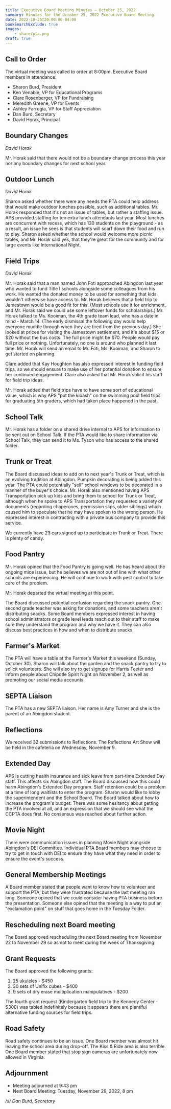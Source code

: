 ```yaml
---
title: Executive Board Meeting Minutes — October 25, 2022
summary: Minutes for the October 25, 2022 Executive Board Meeting.
date: 2022-10-25T20:00:00-04:00
bookSearchExclude: true
images:
    - share/pta.png
draft: true
---
```


## Call to Order

The virtual meeting was called to order at 8:00pm. Executive Board members in attendance:
- Sharon Burd, President
- Ken Venable, VP for Educational Programs
- Clare Rosenberger, VP for Fundraising
- Meredith Greene, VP for Events
- Ashley Farrugia, VP for Staff Appreciation
- Dan Burd, Secretary
- David Horak, Principal

## Boundary Changes
*David Horak*

Mr. Horak said that there would not be a boundary change process this year nor any boundary changes for next school year.

## Outdoor Lunch
*David Horak*

Sharon asked whether there were any needs the PTA could help address that would make outdoor lunches possible, such as additional tables. Mr. Horak responded that it's not an issue of tables, but rather a staffing issue. APS provided staffing for ten extra lunch attendants last year. Most lunches are concurrent with recess, which has 130 students on the playground - as a result, an issue he sees is that students will scarf down their food and run to play. Sharon asked whether the school would welcome more picnic tables, and Mr. Horak said yes, that they're great for the community and for large events like International Night.

## Field Trips
*David Horak*

Mr. Horak said that a man named John Foti approached Abingdon last year who wanted to fund Title I schools alongside some colleagues from his work. He wanted the donated money to be used for something that kids wouldn't otherwise have access to. Mr. Horak believes that a field trip to Jamestown would be a good fit for this. (Most schools use it for enrichment, and Mr. Horak said we could use some leftover funds for scholarships.) Mr. Horak talked to Ms. Kooiman, the 4th grade team lead, who has a date in mind - March 14. (The early dismissal the following day would help everyone muddle through when they are tired from the previous day.) She looked at prices for visiting the Jamestown settlement, and it's about $15 or $20 without the bus costs. The full price might be $70. People would pay full price or nothing. Unfortunately, no one is around who planned it last time. Mr. Horak will send an email to Mr. Foti, Ms. Kooiman, and Sharon to get started on planning.

Clare added that Kay Houghton has also expressed interest in funding field trips, so we should ensure to make use of her potential donation to ensure her continued engagement. Clare also asked that Mr. Horak solicit his staff for field trip ideas.

Mr. Horak added that field trips have to have some sort of educational value, which is why APS "put the kibash" on the swimming pool field trips for graduating 5th graders, which had taken place happened in the past.

## School Talk

Mr. Horak has a folder on a shared drive internal to APS for information to be sent out on School Talk. If the PTA would like to share information via School Talk, they can send it to Ms. Tyson who has access to the shared folder.

## Trunk or Treat

The Board discussed ideas to add on to next year's Trunk or Treat, which is an evolving tradition at Abingdon. Pumpkin decorating is being added this year. The PTA could potentially "sell" school windows to be decorated in a manner of the buyer's choice. Mr. Horak also mentioned having APS Transportation pick up kids and bring them to school for Trunk or Treat, although when he spoke to APS Transportation they requested a variety of documents (regarding chaperones, permission slips, older siblings) which caused him to speculate that he may have spoken to the wrong person. He expressed interest in contracting with a private bus company to provide this service.

We currently have 23 cars signed up to participate in Trunk or Treat. There is plenty of candy.

## Food Pantry

Mr. Horak opined that the Food Pantry is going well. He has heard about the ongoing mice issue, but he believes we are not out of line with what other schools are experiencing. He will continue to work with pest control to take care of the problem.

Mr. Horak departed the virtual meeting at this point.

The Board discussed potential confusion regarding the snack pantry. One second grade teacher was asking for donations, and some teachers aren't distributing snacks. Some Board members expressed interest in having school administrators or grade level leads reach out to their staff to make sure they understand the program and why we have it. They can also discuss best practices in how and when to distribute snacks.

## Farmer's Market

The PTA will have a table at the Farmer's Market this weekend (Sunday, October 30). Sharon will talk about the garden and the snack pantry to try to solicit volunteers. She will also try to get signups for Harris Teeter and inform people about Chipotle Spirit Night on November 2, as well as promoting our social media accounts.

## SEPTA Liaison

The PTA has a new SEPTA liaison. Her name is Amy Turner and she is the parent of an Abingdon student.

## Reflections

We received 32 submissions to Reflections. The Reflections Art Show will be held in the cafeteria on Wednesday, November 9.

## Extended Day

APS is cutting health insurance and sick leave from part-time Extended Day staff. This affects six Abingdon staff. The Board discussed how this could harm Abingdon's Extended Day program. Staff retention could be a problem at a time of long waitlists to enter the program. Sharon would like to lobby the superintendent and the School Board. The Board talked about how to increase the program's budget. There was some hesitancy about getting the PTA involved at all, and an expression that we should see what the CCPTA does first. No consensus was reached about further action.

## Movie Night

There were communication issues in planning Movie Night alongside Abingdon's DEI Committee. Individual PTA Board members may choose to try to get in touch with DEI to ensure they have what they need in order to ensure the event's success.

## General Membership Meetings

A Board member stated that people want to know how to volunteer and support the PTA, but they were frustrated because the last meeting ran long. Someone opined that we could consider having PTA business before the presentation. Someone else opined that the meeting is a way to put an "exclamation point" on stuff that goes home in the Tuesday Folder.

## Rescheduling next Board meeting

The Board approved rescheduling the next Board meeting from November 22 to November 29 so as not to meet during the week of Thanksgiving.

## Grant Requests

The Board approved the following grants:

1. 25 ukuleles - $450
1. 30 sets of Unifix cubes - $400
1. 9 sets of dry erase multiplication manipulatives - $200

The fourth grant request (Kindergarten field trip to the Kennedy Center - $300) was tabled indefinitely because it appears there are plentiful alternative funding sources for field trips.

## Road Safety

Road safety continues to be an issue. One Board member was almost hit leaving the school area during drop-off. The Kiss & Ride area is also terrible. One Board member stated that stop sign cameras are unfortunately now allowed in Virginia.

## Adjournment

- Meeting adjourned at 9:43 pm
- Next Board Meeting: Tuesday, November 29, 2022, 8 pm

*/s/ Dan Burd, Secretary*